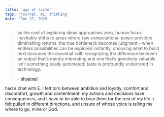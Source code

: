 ```yaml
---
title: 'age of taste'
tags: 'journal, AI, thinking'
date: 'Jun 27, 2025'
---
```


> as the cost of exploring ideas approaches zero, human focus inevitably shifts to areas where raw computational power provides diminishing returns. the true bottleneck becomes judgment - when endless possibilities can be explored instantly, choosing what to build next becomes the essential skill. recognizing the difference between an output that’s merely interesting and one that’s genuinely valuable isn’t something easily automated; taste is profoundly underrated in technology.
>
> – [shyamal](https://shyamal.me/blog/age-of-taste/)

had a chat with E. i felt torn between ambition and loyatly, comfort and discomfort, growth and contentment. my actions and decisions have consequences, and i have to be able to bear them for the rest of my life. i felt pulled in different directions, and unsure of whose voice is telling me where to go, mine or God.

